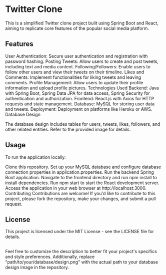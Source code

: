 # Twitter Clone 
This is a simplified Twitter clone project built using Spring Boot and React, aiming to replicate core features of the popular social media platform.

## Features
User Authentication: Secure user authentication and registration with password hashing.
Posting Tweets: Allow users to create and post tweets, including text and media content.
Following/Followers: Enable users to follow other users and view their tweets on their timeline.
Likes and Comments: Implement functionalities for liking tweets and leaving comments.
Profile Management: Allow users to update their profile information and upload profile pictures.
Technologies Used
Backend: Java with Spring Boot, Spring Data JPA for data access, Spring Security for authentication and authorization.
Frontend: React.js with Axios for HTTP requests and state management.
Database: MySQL for storing user data and tweets.
Deployment: Deployment on platforms like Heroku or AWS.
Database Design

The database design includes tables for users, tweets, likes, followers, and other related entities. Refer to the provided image for details.

## Usage
To run the application locally:

Clone this repository.
Set up your MySQL database and configure database connection properties in application.properties.
Run the backend Spring Boot application.
Navigate to the frontend directory and run npm install to install dependencies.
Run npm start to start the React development server.
Access the application in your web browser at http://localhost:3000.
Contributing
Contributions are welcome! If you'd like to contribute to this project, please fork the repository, make your changes, and submit a pull request.

## License
This project is licensed under the MIT License - see the LICENSE file for details.


##
Feel free to customize the description to better fit your project's specifics and style preferences. Additionally, replace "path/to/your/database/design.png" with the actual path to your database design image in the repository.

